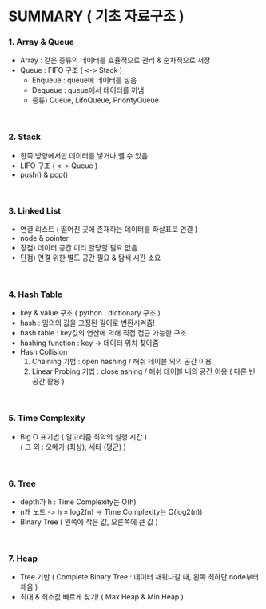 # SUMMARY ( 기초 자료구조 )

### 1. Array & Queue
- Array : 같은 종류의 데이터를 효율적으로 관리 & 순차적으로 저장
- Queue : FIFO 구조 ( <-> Stack ) </br>
  * Enqueue : queue에 데이터를 넣음
  * Dequeue : queue에서 데이터를 꺼냄
  * 종류) Queue, LifoQueue, PriorityQueue
</br>

### 2. Stack
- 한쪽 방향에서만 데이터를 넣거나 뺼 수 있음
- LIFO 구조 ( <-> Queue )
- push() & pop()
</br>

### 3. Linked List
- 연결 리스트 ( 떨어진 곳에 존재하는 데이터를 화살표로 연결 )
- node & pointer
- 장점) 데이터 공간 미리 할당할 필요 없음 
- 단점) 연결 위한 별도 공간 필요 & 탐색 시간 소요
</br>

### 4. Hash Table
- key & value 구조 ( python : dictionary 구조 )
- hash : 임의의 값을 고정된 길이로 변환시켜즘!
- hash table : key값의 연산에 의해 직접 접근 가능한 구조
- hashing function : key -> 데이터 위치 찾아줌
- Hash Collision  </br>
   1) Chaining 기법 : open hashing / 해쉬 테이블 외의 공간 이용
   2) Linear Probing 기법 : close ashing / 해쉬 테이블 내의 공간 이용 ( 다른 빈 공간 활용 )
</br>

### 5. Time Complexity
- Big O 표기법 ( 알고리즘 최악의 실행 시간 ) </br>
  ( 그 외 : 오메가 (최상), 세타 (평균) )
</br>

### 6. Tree
- depth가 h : Time Complexity는 O(h)
- n개 노드 -> h = log2(n) -> Time Complexity는 O(log2(n))
- Binary Tree ( 왼쪽에 작은 값, 오른쪽에 큰 값 )
</br>

### 7. Heap
- Tree 기반 ( Complete Binary Tree : 데이터 채워나갈 때, 왼쪽 최하단 node부터 채움 )
- 최대 & 최소값 빠르게 찾기! ( Max Heap & Min Heap )

